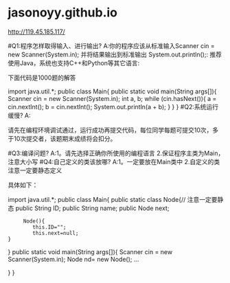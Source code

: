 # jasonoyy.github.io

http://119.45.185.117/


#Q1:程序怎样取得输入、进行输出?
A:你的程序应该从标准输入Scanner cin = new Scanner(System.in);
并将结果输出到标准输出 System.out.println();: 推荐使用Java，系统也支持C++和Python等其它语言:

下面代码是1000题的解答

import java.util.*;
public class Main{
	public static void main(String args[]){
		Scanner cin = new Scanner(System.in);
		int a, b;
		while (cin.hasNext()){
			a = cin.nextInt(); b = cin.nextInt();
			System.out.println(a + b);
		}
	}
}
#Q2:系统运行缓慢?
A:

请先在编程环境调试通过，运行成功再提交代码，每位同学每题可提交10次，多于10次提交者，该题期末成绩将会扣分。

#Q3:编译问题?
A:1。请先选择正确你所使用的编程语言
2.保证程序主类为Main，注意大小写
#Q4:自己定义的类该放哪?
A:1。一定要放在Main类中
2.自定义的类注意一定要静态定义

具体如下：


import java.util.*;
public class Main{
  public static class Node{// 注意一定要静态
		public String ID;
		public String name;
		public Node next;

		 Node(){
			this.ID="";
			this.next=null;
    }
  }
	public static void main(String args[]){
		Scanner cin = new Scanner(System.in);
  Node nd= new Node();
  ...  
  
  }
}
